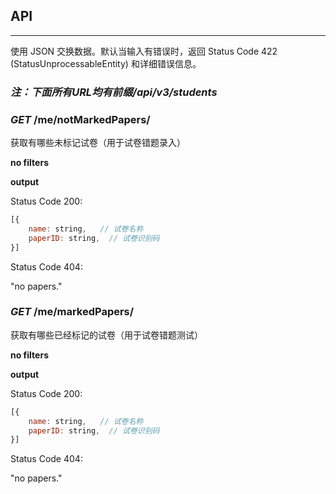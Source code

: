 ## API

------

使用 JSON 交换数据。默认当输入有错误时，返回 Status Code 422 (StatusUnprocessableEntity) 和详细错误信息。

### *注：下面所有URL均有前缀/api/v3/students*

### *GET* /me/notMarkedPapers/

获取有哪些未标记试卷（用于试卷错题录入）

**no filters**

**output**

Status Code 200:

```javascript
[{
    name: string,   // 试卷名称
    paperID: string,  // 试卷识别码
}]
```

Status Code 404:

"no papers."

### *GET* /me/markedPapers/

获取有哪些已经标记的试卷（用于试卷错题测试）

**no filters**

**output**

Status Code 200:

```javascript
[{
    name: string,   // 试卷名称
    paperID: string,  // 试卷识别码
}]
```

Status Code 404:

"no papers."